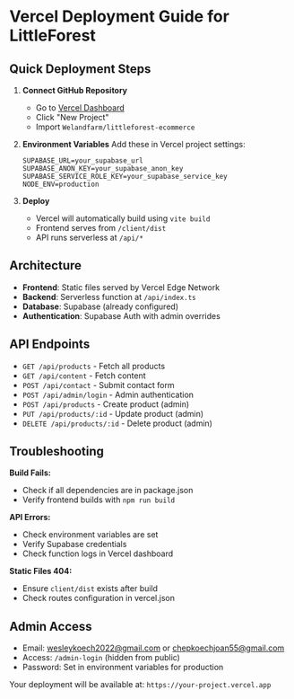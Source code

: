 # Vercel Deployment Guide for LittleForest

## Quick Deployment Steps

1. **Connect GitHub Repository**
   - Go to [Vercel Dashboard](https://vercel.com/dashboard)
   - Click "New Project"
   - Import `Welandfarm/littleforest-ecommerce`

2. **Environment Variables**
   Add these in Vercel project settings:
   ```
   SUPABASE_URL=your_supabase_url
   SUPABASE_ANON_KEY=your_supabase_anon_key
   SUPABASE_SERVICE_ROLE_KEY=your_supabase_service_key
   NODE_ENV=production
   ```

3. **Deploy**
   - Vercel will automatically build using `vite build`
   - Frontend serves from `/client/dist`
   - API runs serverless at `/api/*`

## Architecture

- **Frontend**: Static files served by Vercel Edge Network
- **Backend**: Serverless function at `/api/index.ts`
- **Database**: Supabase (already configured)
- **Authentication**: Supabase Auth with admin overrides

## API Endpoints

- `GET /api/products` - Fetch all products
- `GET /api/content` - Fetch content
- `POST /api/contact` - Submit contact form
- `POST /api/admin/login` - Admin authentication
- `POST /api/products` - Create product (admin)
- `PUT /api/products/:id` - Update product (admin)
- `DELETE /api/products/:id` - Delete product (admin)

## Troubleshooting

**Build Fails:**
- Check if all dependencies are in package.json
- Verify frontend builds with `npm run build`

**API Errors:**
- Check environment variables are set
- Verify Supabase credentials
- Check function logs in Vercel dashboard

**Static Files 404:**
- Ensure `client/dist` exists after build
- Check routes configuration in vercel.json

## Admin Access

- Email: wesleykoech2022@gmail.com or chepkoechjoan55@gmail.com
- Access: `/admin-login` (hidden from public)
- Password: Set in environment variables for production

Your deployment will be available at: `https://your-project.vercel.app`
